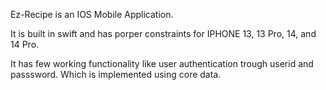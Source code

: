 Ez-Recipe is an IOS Mobile Application.

It is built in swift and has porper constraints for IPHONE 13, 13 Pro, 14, and 14 Pro.

It has few working functionality like user authentication trough userid and passsword. Which is implemented using core data.
